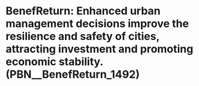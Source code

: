 # BenefReturn: __Enhanced urban management decisions improve the resilience and safety of cities, attracting investment and promoting economic stability.__ (PBN__BenefReturn_1492)

